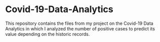 # Covid-19-Data-Analytics
This repository contains the files from my project on the Covid-19 Data Analytics in which I analyzed the number of positive cases to predict its value depending on the historic records. 
